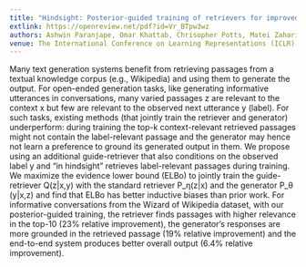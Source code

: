 ```yaml
---
title: "Hindsight: Posterior-guided training of retrievers for improved open-ended generation"
extlink: https://openreview.net/pdf?id=Vr_BTpw3wz
authors: Ashwin Paranjape, Omar Khattab, Chrisopher Potts, Matei Zaharia and Christopher D. Manning
venue: The International Conference on Learning Representations (ICLR) 2022
---
```

Many text generation systems benefit from retrieving passages from a textual knowledge corpus (e.g., Wikipedia) and using them to generate the output. For open-ended generation tasks, like generating informative utterances in conversations, many varied passages z are relevant to the context x but few are relevant to the observed next utterance y (label). For such tasks, existing methods (that jointly train the retriever and generator) underperform: during training the top-k context-relevant retrieved passages might not contain the label-relevant passage and the generator may hence not learn a preference to ground its generated output in them. We propose using an additional guide-retriever that also conditions on the observed label y and “in hindsight” retrieves label-relevant passages during training. We maximize the evidence lower bound (ELBo) to jointly train the guide-retriever Q(z|x,y) with the standard retriever P_η(z|x) and the generator P_θ (y|x,z) and find that ELBo has better inductive biases than prior work. For informative conversations from the Wizard of Wikipedia dataset, with our posterior-guided training, the retriever finds passages with higher relevance in the top-10 (23% relative improvement), the generator’s responses are more grounded in the retrieved passage (19% relative improvement) and the end-to-end system produces better overall output (6.4% relative improvement). 
